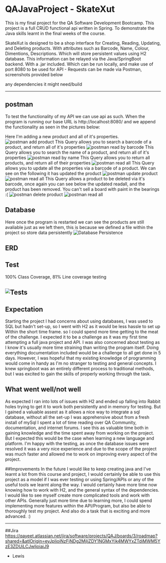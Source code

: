 # QAJavaProject - SkateXut

This is my final project for the QA Software Development Bootcamp. This project is a full CRUD functional api written in Spring. To demonstrate the Java skills learnt in the final weeks of the course.

SkateXut is designed to be a shop interface for Creating, Reading, Updating, and Deleting products. With attributes such as Barcode, Name, Colour, Dimentions, Descriptions. Which will store persistent values using H2 database. This information can be relayed via the Java/SpringBoot backend. With a .jar included. Which can be run locally, and make use of port 8080 to be used for API - Requests can be made via Postman, screenshots provided below


any dependencies it might need/build




--------------------------------------------

## postman

To test the functionality of my API we can use api as such. When the program is running our base URL is http://localhost:8080/ and we append the functionality as seen in the pictures below:

Here I'm adding a new product and all of it's properties.
![postman add product](/Documentation/postman1.png)
This Query allows you to search a barcode of a product, and return all of it's properties
![postman read by barcode](/Documentation/postman2.png)
This Query allows you to search the name of a product, and return all of it's properties
![postman read by name](/Documentation/postman3.png)
This Query allows you to return all products, and return all of their properties
![postman read all](/Documentation/postman4.png)
This Query allows you to update all the properties via a barcode of a product. We can see on the following it has updated the product
![postman update product](/Documentation/postman5.png)
![postman read all](/Documentation/postman6.png)
This Query allows a product to be deleted via it's barcode, once again you can see below the updated readall, and the product has been removed. You can't sell a board with paint in the bearings :(
![postman delete product](/Documentation/postman7.png)
![postman read all](/Documentation/postman8.png)


## Database

Here once the program is restarted we can see the products are still avaliable just as we left them, this is because we defined a file within the project so store data persistently
![Database Persistence](/Documentation/SQL1.png)



## ERD


## Test

100% Class Coverage, 81% Line coverage testing

![Tests](/Documentation/Test.png)
--------------------------------------------

## Expectation
Starting the project I had concerns about using databases, I was used to SQL but hadn't set-up, so I went with H2 as it would be less hassle to set up Within the short time frame. so I could spend more time getting to the meat of the challenge. 
I expected it to be a challenge as it was my first time attempting a full java project and API. I was also concerned about testing as I know it's usually more time straining than writing the program itself. Doing everything documentation included would be a challenge to all get done in 5 days.
However, I was hopeful that my existing knowledge of programming would come in handy as I'm no stranger to testing and general concepts. I knew springboot was an entirely different process to traditional methods, but I was excited to gain the skills of properly working through the task.

## What went well/not well
As expected I ran into lots of issues with H2 and ended up falling into Rabbit holes trying to get it to work both persistently and in memory for testing. But I gained a valuable assest as it allows a nice way to integrate a sql database, without all the set-up I was apprehensive about from a fresh install of mySql
I spent a lot of time reading over QA Community, documentation, and internet forums. I see this as valuable time both in gaining knowledge and the time spent away from working on the project. But I expected this would be the case when learning a new language and platform.
I'm happy with the testing, as once the database issues were resolved it was a very nice experience and due to the scope of the project was much faster and allowed me to work on improving every aspect of the project.

##Improvements
In the future I would like to keep creating java and I've learnt a lot from this course and project, I would certainly be able to use this project as a model if I was ever testing or using Spring/APIs or any of the useful tools we learnt along the way.
I would certainly have more time now knowing how to work with H2, and the general syntax of the dependencies.
I would like to see myself create more complicated tools and work with other APIs. Generally just more time due to learning more, I could spend implementing more features within the API/Program, but also be able to thoroughly test my project.
And also do a task that is exciting and more advanced. :) 


--------------------------------------------
##Jira
https://qayeet.atlassian.net/jira/software/projects/QAJ/boards/3/roadmap?shared=&atlOrigin=eyJpIjoiNzFjNDg2MjliZDY1NGMxYjk4MWYxZTdiMWM5YzE3ZDUiLCJwIjoiaiJ9

- Lewis